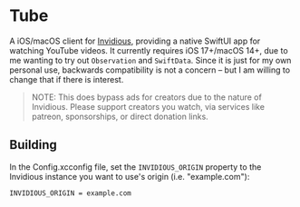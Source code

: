 # Tube

A iOS/macOS client for [Invidious](https://invidious.io), providing a native SwiftUI app for watching YouTube videos. 
It currently requires iOS 17+/macOS 14+, due to me wanting to try out `Observation` and `SwiftData`. 
Since it is just for my own personal use, backwards compatibility is not a concern – but I am willing to change that if 
there is interest.

> NOTE: This does bypass ads for creators due to the nature of Invidious. Please support creators you watch, via services like patreon, sponsorships, or direct donation links.

## Building

In the Config.xcconfig file, set the `INVIDIOUS_ORIGIN` property to the Invidious instance you want to use's origin 
(i.e. "example.com"):

```
INVIDIOUS_ORIGIN = example.com
```
